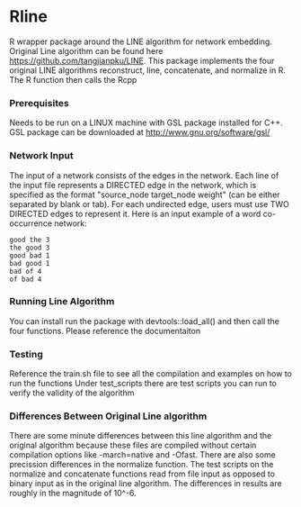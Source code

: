 # Rline
R wrapper package around the LINE algorithm for network embedding. Original Line algorithm can be found here https://github.com/tangjianpku/LINE. This package implements the four original LINE algorithms reconstruct, line, concatenate, and normalize in R. The R function then calls the Rcpp 

### Prerequisites
Needs to be run on a LINUX machine with GSL package installed for C++. GSL package can be downloaded at http://www.gnu.org/software/gsl/


### Network Input
The input of a network consists of the edges in the network. Each line of the input file represents a DIRECTED edge in the network, which is specified as the format "source_node target_node weight" (can be either separated by blank or tab). For each undirected edge, users must use TWO DIRECTED edges to represent it. Here is an input example of a word co-occurrence network:

```
good the 3
the good 3
good bad 1
bad good 1
bad of 4
of bad 4
```


### Running Line Algorithm
You can install run the package with devtools::load_all() and then call the four functions. Please reference the documentaiton 


### Testing 
Reference the train.sh file to see all the compilation and examples on how to run the functions 
Under test_scripts there are test scripts you can run to verify the validity of the algorithm


### Differences Between Original Line algorithm
There are some minute differences between this line algorithm and the original algorithm 
because these files are compiled without certain compilation options like -march=native and -Ofast. There are also some precission differences in the normalize function. 
The test scripts on the normalize and concatenate functions read from file input as opposed to binary input as in the original line algorithm. The differences in results are roughly in the magnitude of 10^-6. 